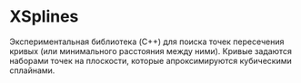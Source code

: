 # XSplines

Экспериментальная библиотека (C++) для поиска точек пересечения кривых (или минимального расстояния между ними). Кривые задаются наборами точек на плоскости, которые апроксимируются кубическими сплайнами.
